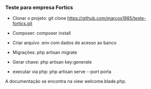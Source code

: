 ### Teste para empresa Fortics

- Clonar o projeto:
    git clone https://github.com/marcos1985/teste-fortics.git

- Composer:
    composer install

- Criar arquivo .env com dados de acesso ao banco

- Migrações:
    php artisan migrate

- Gerar chave:
    php artisan key:generate

- executar via php:
    php artisan serve --port porta

A documentação se encontra na view welcome.blade.php.
